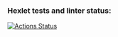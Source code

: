 ### Hexlet tests and linter status:
[![Actions Status](https://github.com/romankostrov/php-project-57/actions/workflows/hexlet-check.yml/badge.svg)](https://github.com/romankostrov/php-project-57/actions)